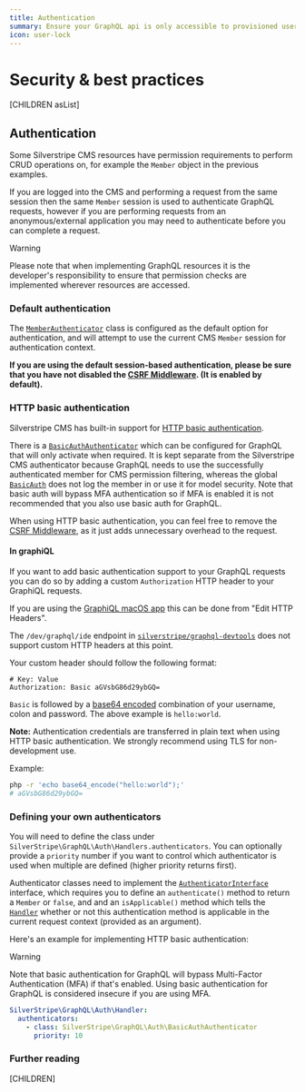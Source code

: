 ```yaml
---
title: Authentication
summary: Ensure your GraphQL api is only accessible to provisioned users
icon: user-lock
---
```


# Security & best practices

[CHILDREN asList]

## Authentication

Some Silverstripe CMS resources have permission requirements to perform CRUD operations
on, for example the `Member` object in the previous examples.

If you are logged into the CMS and performing a request from the same session then
the same `Member` session is used to authenticate GraphQL requests, however if you
are performing requests from an anonymous/external application you may need to
authenticate before you can complete a request.

> [!WARNING]
> Please note that when implementing GraphQL resources it is the developer's
> responsibility to ensure that permission checks are implemented wherever
> resources are accessed.

### Default authentication

The [`MemberAuthenticator`](api:SilverStripe\GraphQL\Auth\MemberAuthenticator) class is
configured as the default option for authentication,
and will attempt to use the current CMS `Member` session for authentication context.

**If you are using the default session-based authentication, please be sure that you have
not disabled the [CSRF Middleware](csrf_protection). (It is enabled by default).**

### HTTP basic authentication

Silverstripe CMS has built-in support for [HTTP basic authentication](https://en.wikipedia.org/wiki/Basic_access_authentication).

There is a [`BasicAuthAuthenticator`](api:SilverStripe\GraphQL\Auth\BasicAuthAuthenticator)
which can be configured for GraphQL that
will only activate when required. It is kept separate from the Silverstripe CMS
authenticator because GraphQL needs to use the successfully authenticated member
for CMS permission filtering, whereas the global [`BasicAuth`](api:SilverStripe\Security\BasicAuth) does not log the
member in or use it for model security. Note that basic auth will bypass MFA authentication
so if MFA is enabled it is not recommended that you also use basic auth for GraphQL.

When using HTTP basic authentication, you can feel free to remove the [CSRF Middleware](csrf_protection),
as it just adds unnecessary overhead to the request.

#### In graphiQL

If you want to add basic authentication support to your GraphQL requests you can
do so by adding a custom `Authorization` HTTP header to your GraphiQL requests.

If you are using the [GraphiQL macOS app](https://github.com/skevy/graphiql-app)
this can be done from "Edit HTTP Headers".

The `/dev/graphql/ide` endpoint in [`silverstripe/graphql-devtools`](https://github.com/silverstripe/silverstripe-graphql-devtools)
does not support custom HTTP headers at this point.

Your custom header should follow the following format:

```text
# Key: Value
Authorization: Basic aGVsbG86d29ybGQ=
```

`Basic` is followed by a [base64 encoded](https://en.wikipedia.org/wiki/Base64)
combination of your username, colon and password. The above example is `hello:world`.

**Note:** Authentication credentials are transferred in plain text when using HTTP
basic authentication. We strongly recommend using TLS for non-development use.

Example:

```bash
php -r 'echo base64_encode("hello:world");'
# aGVsbG86d29ybGQ=
```

### Defining your own authenticators

You will need to define the class under `SilverStripe\GraphQL\Auth\Handlers.authenticators`.
You can optionally provide a `priority` number if you want to control which
authenticator is used when multiple are defined (higher priority returns first).

Authenticator classes need to implement the [`AuthenticatorInterface`](api:SilverStripe\GraphQL\Auth\AuthenticatorInterface)
interface, which requires you to define an `authenticate()` method to return a `Member` or `false`, and
and an `isApplicable()` method which tells the [`Handler`](api:SilverStripe\GraphQL\Auth\Handler) whether
or not this authentication method
is applicable in the current request context (provided as an argument).

Here's an example for implementing HTTP basic authentication:

> [!WARNING]
> Note that basic authentication for GraphQL will bypass Multi-Factor Authentication (MFA) if that's enabled. Using basic authentication for GraphQL is considered insecure if you are using MFA.

```yml
SilverStripe\GraphQL\Auth\Handler:
  authenticators:
    - class: SilverStripe\GraphQL\Auth\BasicAuthAuthenticator
      priority: 10
```

### Further reading

[CHILDREN]
